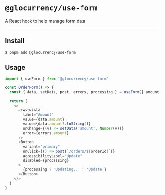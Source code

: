 # `@glocurrency/use-form`

A React hook to help manage form data

---

## Install

```bash
$ pnpm add @glocurrency/use-form
```

## Usage

```ts
import { useForm } from '@glocurrency/use-form'

const OrderForm() => {
  const { data, setData, post, errors, processing } = useForm({ amount: 100.00 })

  return (
    <>
      <TextField
        label="Amount"
        value={data.amount}
        value={data.amount?.toString()}
        onChange={(v) => setData('amount', Number(v))}
        error={errors.amount}
      />
      <Button
        variant="primary"
        onClick={() => post(`/orders/${orderId}`)}
        accessibilityLabel="Update"
        disabled={processing}
      >
        {processing ? 'Updating..' : 'Update'}
      </Button>
    </>
  )
}
```
